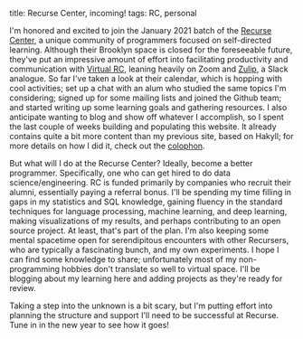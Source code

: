 title: Recurse Center, incoming!
tags: RC, personal

I'm honored and excited to join the January 2021 batch of the [Recurse Center](https://www.recurse.com/), a unique community of programmers focused on self-directed learning. Although their Brooklyn space is closed for the foreseeable future, they've put an impressive amount of effort into facilitating productivity and communication with [Virtual RC](https://www.recurse.com/virtual-rc), leaning heavily on Zoom and [Zulip](https://zulip.com/), a Slack analogue. So far I've taken a look at their calendar, which is hopping with cool activities; set up a chat with an alum who studied the same topics I'm considering; signed up for some mailing lists and joined the Github team; and started writing up some learning goals and gathering resources. I also anticipate wanting to blog and show off whatever I accomplish, so I spent the last couple of weeks building and populating this website. It already contains quite a bit more content than my previous site, based on Hakyll; for more details on how I did it, check out the [colophon]({filename}/pages/colophon.html).

But what will I do at the Recurse Center? Ideally, become a better programmer. Specifically, one who can get hired to do data science/engineering. RC is funded primarily by companies who recruit their alumni, essentially paying a referral bonus. I'll be spending my time filling in gaps in my statistics and SQL knowledge, gaining fluency in the standard techniques for language processing, machine learning, and deep learning, making visualizations of my results, and perhaps contributing to an open source project. At least, that's part of the plan. I'm also keeping some mental spacetime open for serendipitous encounters with other Recursers, who are typically a fascinating bunch, and my own experiments. I hope I can find some knowledge to share; unfortunately most of my non-programming hobbies don't translate so well to virtual space. I'll be blogging about my learning here and adding projects as they're ready for review.

Taking a step into the unknown is a bit scary, but I'm putting effort into planning the structure and support I'll need to be successful at Recurse. Tune in in the new year to see how it goes!
